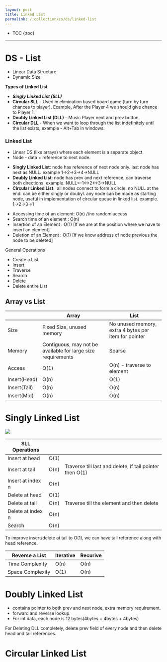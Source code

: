 ```yaml
---
layout: post
title: Linked List
permalink: /:collection/cs/ds/linked-list
---
```


- TOC
{:toc}

---

# DS - List

- Linear Data Structure
- Dynamic Size

**Types of Linked List**
- ***Singly Linked List (SLL)***
- **Circular SLL** - Used in elimination based board game (turn by turn chances to player). Example, After the Player 4 we should give chance to Player 1.
- **Doubly Linked List (DLL)** - Music Player next and prev button.
- **Circular DLL** - When we want to loop through the list indefinitely until the list exists, example - Alt+Tab in windows.

### Linked List
- Linear DS (like arrays) where each element is a separate object.
- Node - data + reference to next node.

* **Singly Linked List**: node has reference of next node only. last node has next as NULL. example 1->2->3->4->NULL
* **Doubly Linked List**: node has prev and next reference, can traverse both directions. example. NULL<-1<->2<->3->NULL
* **Circular Linked List**:  all nodes connect to form a circle. no NULL at the end. can be either singly or doubyl. any node can be made as starting node, useful in implementation of circular queue in linked list. example. 1->2->3->1

- Accessing time of an element: O(n)    //no random access
- Search time of an element   : O(n)
- Insertion of an Element     : O(1) [If we are at the position where we have to insert an element] 
- Deletion of an Element      : O(1) [If we know address of node previous the node to be deleted] 

General Operations
- Create a List
- Insert
- Traverse
- Search
- Delete
- Delete entire List

## Array vs List

||Array|List|
|---|---|---|
|Size|Fixed Size, unused memory|No unused memory, extra 4 bytes per item for pointer|
|Memory|Contiguous, may not be available for large size requirements|Sparse|
|Access|O(1)|O(n) - traverse to element|
|Insert(Head)|O(n)|O(1)|
|Insert(Tail)|O(n)|O(n)|
|Insert(Mid)|O(n)|O(n)|

# Singly Linked List

![](./images/ds/../list/singly-linked-list.png)


|SLL Operations|||
|---|---|---|
|Insert at head|O(1)|
|Insert at tail|O(n)|Traverse till last and delete, if tail pointer then O(1)|
|Insert at index n|O(n)|
|Delete at head|O(1)|
|Delete at tail|O(n)|Traverse till the element and then delete|
|Delete at index n|O(n)|
|Search|O(n)||

To improve insert/delete at tail to O(1), we can have tail reference along with head reference.

|Reverse a List|Iterative|Recurive|
|---|---|---|
|Time Complexity|O(n)|O(n)|
|Space Complexity|O(1)|O(n)|

# Doubly Linked List

- contains pointer to both prev and next node, extra memory requirement.
- forward and reverse lookup.
- For int data, each node is 12 bytes(4bytes + 4bytes + 4bytes)

For Deleting DLL completely, delete prev field of every node and then delete head and tail references.

# Circular Linked List

